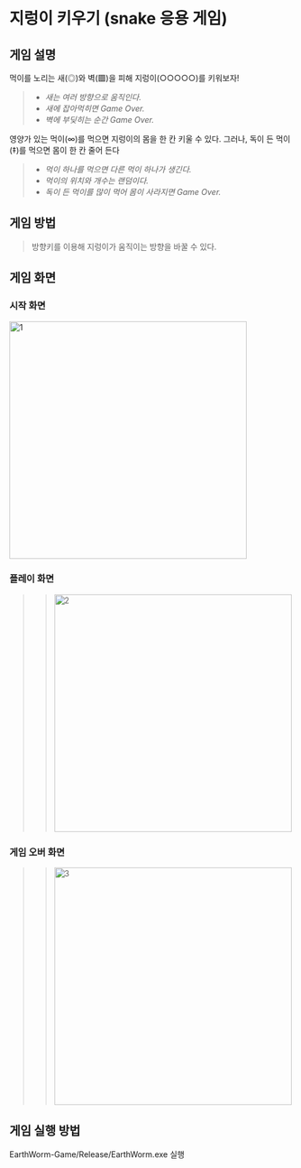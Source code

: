 # 지렁이 키우기 (snake 응용 게임)

## 게임 설명
먹이를 노리는 새(◎)와 벽(▩)을 피해 지렁이(○○○○○)를 키워보자!
> - *새는  여러 방향으로 움직인다.*  
> - *새에 잡아먹히면 Game Over.*  
> - *벽에 부딪히는 순간 Game Over.*  

영양가 있는 먹이(∞)를 먹으면 지렁이의 몸을 한 칸 키울 수 있다.
그러나, 독이 든 먹이(‡)를 먹으면 몸이 한 칸 줄어 든다
> - *먹이 하나를 먹으면 다른 먹이 하나가 생긴다.*  
> - *먹이의 위치와 개수는 랜덤이다.*  
> - *독이 든 먹이를 많이 먹어 몸이 사라지면 Game Over.*  

## 게임 방법
>방향키를 이용해 지렁이가 움직이는 방향을 바꿀 수 있다.

## 게임 화면 
### 시작 화면
<img width="421" alt="1" src="https://user-images.githubusercontent.com/38491112/79225127-3c985880-7e97-11ea-9c18-a6921307f033.png">

### 플레이 화면
>><img width="421" alt="2" src="https://user-images.githubusercontent.com/38491112/79225098-330ef080-7e97-11ea-8a3c-ca12296840ae.png">

### 게임 오버 화면
>><img width="421" alt="3" src="https://user-images.githubusercontent.com/38491112/79225103-34d8b400-7e97-11ea-9b0d-e27d50a9f475.png">

## 게임 실행 방법
EarthWorm-Game/Release/EarthWorm.exe 실행

